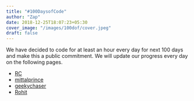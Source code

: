 ```yaml
---
title: "#100DaysofCode"
author: "Zap"
date: 2018-12-25T18:07:23+05:30
cover_image: "/images/100dof/cover.jpeg"
draft: false
---
```


We have decided to code for at least an hour every day for next 100 days and make this a public commitment. We will update our progress every day on the following pages.

* [RC](rc)
* [mittalprince](mittalprince)
* [geekychaser](geekychaser)
* [Rohit](rohit)
